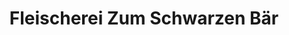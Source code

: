 ---
title: "Fleischerei Zum Schwarzen Bär"
url: /mohlsdorf-teichwolframsdorf/fleischerei-zum-schwarzen-baer/
shop: Metzgerei
---